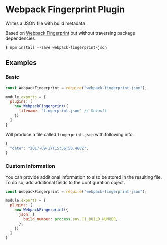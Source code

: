 Webpack Fingerprint Plugin
====================

Writes a JSON file with build metadata

Based on [Webpack Fingerprint](https://www.npmjs.com/package/webpack-fingerprint) but without traversing package dependencies

```
$ npm install --save webpack-fingerprint-json
```

## Examples

### Basic

```js
const WebpackFingerprint = require("webpack-fingerprint-json");

module.exports = {
  plugins: [    
    new WebpackFingerprint({
      filename: "fingerprint.json" // Default
    })
  ]
}
```

Will produce a file called `fingerprint.json` with following info:

```js
{
  "date": "2017-09-17T15:56:50.468Z",
}
```

### Custom information

You can provide additional information to also be stored in the resulting file. To do so, add additional fields to the configuration object.

```js
const WebpackFingerprint = require("webpack-fingerprint-json");

module.exports = {
  plugins: [    
    new WebpackFingerprint({
      json: {
        build_number: process.env.CI_BUILD_NUMBER,
      },
    })
  ]
}
```
